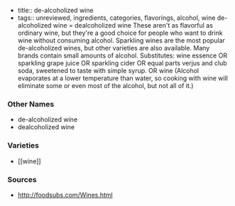 - title:: de-alcoholized wine
- tags:: unreviewed, ingredients, categories, flavorings, alcohol, wine
de-alcoholized wine = dealcoholized wine These aren't as flavorful as ordinary wine, but they're a good choice for people who want to drink wine without consuming alcohol. Sparkling wines are the most popular de-alcoholized wines, but other varieties are also available. Many brands contain small amounts of alcohol. Substitutes: wine essence OR sparkling grape juice OR sparkling cider OR equal parts verjus and club soda, sweetened to taste with simple syrup. OR wine (Alcohol evaporates at a lower temperature than water, so cooking with wine will eliminate some or even most of the alcohol, but not all of it.)

### Other Names

* de-alcoholized wine
* dealcoholized wine

### Varieties

* [[wine]]

### Sources
* http://foodsubs.com/Wines.html
